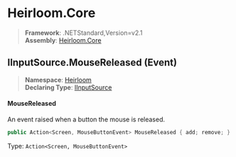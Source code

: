 # Heirloom.Core

> **Framework**: .NETStandard,Version=v2.1  
> **Assembly**: [Heirloom.Core][0]

## IInputSource.MouseReleased (Event)

> **Namespace**: [Heirloom][0]  
> **Declaring Type**: [IInputSource][1]

#### MouseReleased

An event raised when a button the mouse is released.

```cs
public Action<Screen, MouseButtonEvent> MouseReleased { add; remove; }
```

Type: `Action<Screen, MouseButtonEvent>`

[0]: ../../../Heirloom.Core.md
[1]: ../IInputSource.md
